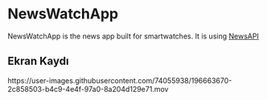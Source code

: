 # NewsWatchApp


NewsWatchApp is the news app built for smartwatches. It is using [NewsAPI](https://newsapi.org/)

<h2> Ekran Kaydı </h2>
https://user-images.githubusercontent.com/74055938/196663670-2c858503-b4c9-4e4f-97a0-8a204d129e71.mov

